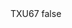 <?xml version="1.0" encoding="UTF-8"?>
<CustomMetadata xmlns="http://soap.sforce.com/2006/04/metadata">
    <label>TXU67</label>
    <protected>false</protected>
</CustomMetadata>
